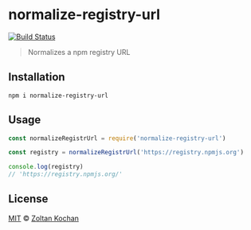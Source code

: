 # normalize-registry-url

[![Build Status](https://travis-ci.org/pnpm/normalize-registry-url.svg?branch=master)](https://travis-ci.org/pnpm/normalize-registry-url)

> Normalizes a npm registry URL

## Installation

```
npm i normalize-registry-url
```

## Usage

```js
const normalizeRegistrUrl = require('normalize-registry-url')

const registry = normalizeRegistrUrl('https://registry.npmjs.org')

console.log(registry)
// 'https://registry.npmjs.org/'
```

## License

[MIT](LICENSE) © [Zoltan Kochan](https://www.kochan.io)
